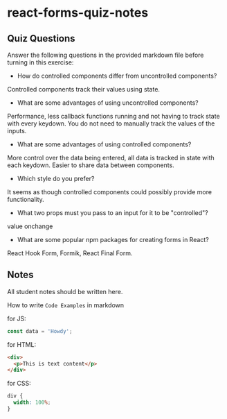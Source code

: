 # react-forms-quiz-notes

## Quiz Questions

Answer the following questions in the provided markdown file before turning in this exercise:

- How do controlled components differ from uncontrolled components?

Controlled components track their values using state.

- What are some advantages of using uncontrolled components?

Performance, less callback functions running and not having to track state with every keydown.
You do not need to manually track the values of the inputs.

- What are some advantages of using controlled components?

More control over the data being entered, all data is tracked in state with each keydown.
Easier to share data between components.

- Which style do you prefer?

It seems as though controlled components could possibly provide more functionality.

- What two props must you pass to an input for it to be "controlled"?

value
onchange

- What are some popular npm packages for creating forms in React?

React Hook Form, Formik, React Final Form.

## Notes

All student notes should be written here.

How to write `Code Examples` in markdown

for JS:

```javascript
const data = 'Howdy';
```

for HTML:

```html
<div>
  <p>This is text content</p>
</div>
```

for CSS:

```css
div {
  width: 100%;
}
```
